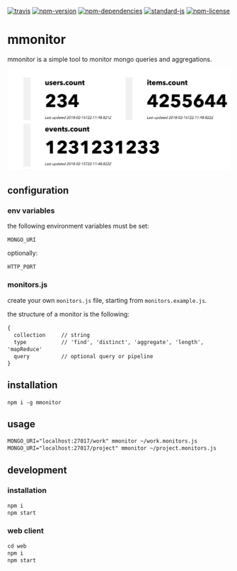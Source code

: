 [![travis](https://img.shields.io/travis/christian-fei/mmonitor.svg?style=flat-square)](https://travis-ci.org/christian-fei/mmonitor) [![npm-version](https://img.shields.io/npm/v/mmonitor.svg?style=flat-square&colorB=007EC6)](https://www.npmjs.com/package/mmonitor) [![npm-dependencies](https://img.shields.io/badge/dependencies-none-blue.svg?style=flat-square&colorB=44CC11)](package.json) [![standard-js](https://img.shields.io/badge/coding%20style-standard-brightgreen.svg?style=flat-square)](http://standardjs.com/) [![npm-license](https://img.shields.io/npm/l/mmonitor.svg?style=flat-square&colorB=007EC6)](https://spdx.org/licenses/ISC)

# mmonitor

mmonitor is a simple tool to monitor mongo queries and aggregations.

![example](example.png)

## configuration

### env variables

the following environment variables must be set:

```
MONGO_URI
```

optionally:

```
HTTP_PORT
```

### monitors.js

create your own `monitors.js` file, starting from `monitors.example.js`.

the structure of a monitor is the following:

```
{
  collection     // string
  type           // 'find', 'distinct', 'aggregate', 'length', 'mapReduce'
  query          // optional query or pipeline
}
```


## installation

```
npm i -g mmonitor
```

## usage

```
MONGO_URI="localhost:27017/work" mmonitor ~/work.monitors.js
MONGO_URI="localhost:27017/project" mmonitor ~/project.monitors.js
```



## development

### installation

```
npm i
npm start
```

### web client

```
cd web
npm i
npm start
```
